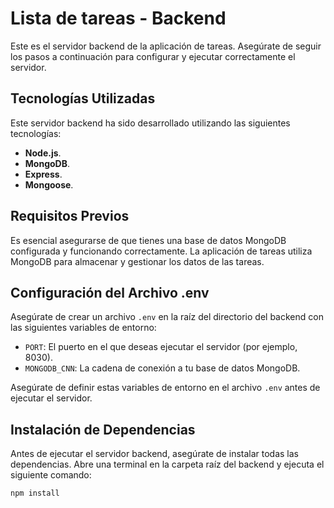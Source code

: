 # 
# Lista de tareas - Backend

Este es el servidor backend de la aplicación de tareas. Asegúrate de seguir los pasos a continuación para configurar y ejecutar correctamente el servidor.

## Tecnologías Utilizadas

Este servidor backend ha sido desarrollado utilizando las siguientes tecnologías:

- **Node.js**.
- **MongoDB**.
- **Express**.
- **Mongoose**.

## Requisitos Previos

Es esencial asegurarse de que tienes una base de datos MongoDB configurada y funcionando correctamente. La aplicación de tareas utiliza MongoDB para almacenar y gestionar los datos de las tareas.

## Configuración del Archivo .env

Asegúrate de crear un archivo `.env` en la raíz del directorio del backend con las siguientes variables de entorno:

- `PORT`: El puerto en el que deseas ejecutar el servidor (por ejemplo, 8030).
- `MONGODB_CNN`: La cadena de conexión a tu base de datos MongoDB.

Asegúrate de definir estas variables de entorno en el archivo `.env` antes de ejecutar el servidor.

## Instalación de Dependencias

Antes de ejecutar el servidor backend, asegúrate de instalar todas las dependencias. Abre una terminal en la carpeta raíz del backend y ejecuta el siguiente comando:

```bash
npm install
